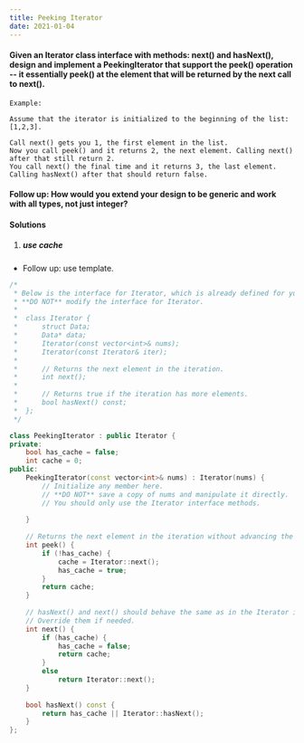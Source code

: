 ```yaml
---
title: Peeking Iterator
date: 2021-01-04
---
```

#### Given an Iterator class interface with methods: next() and hasNext(), design and implement a PeekingIterator that support the peek() operation -- it essentially peek() at the element that will be returned by the next call to next().

```
Example:

Assume that the iterator is initialized to the beginning of the list: [1,2,3].

Call next() gets you 1, the first element in the list.
Now you call peek() and it returns 2, the next element. Calling next() after that still return 2. 
You call next() the final time and it returns 3, the last element. 
Calling hasNext() after that should return false.
```

#### Follow up: How would you extend your design to be generic and work with all types, not just integer?

#### Solutions

1. ##### use cache

- Follow up: use template.

```cpp
/*
 * Below is the interface for Iterator, which is already defined for you.
 * **DO NOT** modify the interface for Iterator.
 *
 *  class Iterator {
 *		struct Data;
 * 		Data* data;
 *		Iterator(const vector<int>& nums);
 * 		Iterator(const Iterator& iter);
 *
 * 		// Returns the next element in the iteration.
 *		int next();
 *
 *		// Returns true if the iteration has more elements.
 *		bool hasNext() const;
 *	};
 */

class PeekingIterator : public Iterator {
private:
    bool has_cache = false;
    int cache = 0;
public:
	PeekingIterator(const vector<int>& nums) : Iterator(nums) {
	    // Initialize any member here.
	    // **DO NOT** save a copy of nums and manipulate it directly.
	    // You should only use the Iterator interface methods.
	    
	}
	
    // Returns the next element in the iteration without advancing the iterator.
	int peek() {
        if (!has_cache) {
            cache = Iterator::next();
            has_cache = true;
        }
        return cache;
	}
	
	// hasNext() and next() should behave the same as in the Iterator interface.
	// Override them if needed.
	int next() {
	    if (has_cache) {
            has_cache = false;
            return cache;
        }
        else
            return Iterator::next();
	}
	
	bool hasNext() const {
	    return has_cache || Iterator::hasNext();
	}
};
```
